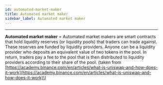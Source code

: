 ```yaml
---
id: automated-market-maker
title: Automated market maker
sidebar_label: Automated market maker
---
```


---

**Automated market maker** =  Automated market makers are smart contracts that hold liquidity reserves \(or liquidity pools\) that traders can trade against. These reserves are funded by liquidity providers. Anyone can be a liquidity provider who deposits an equivalent value of two tokens in the pool. In return, traders pay a fee to the pool that is then distributed to liquidity providers according to their share of the pool. \(taken from [https://academy.binance.com/en/articles/what-is-uniswap-and-how-does-it-work](https://academy.binance.com/en/articles/what-is-uniswap-and-how-does-it-work)\)
